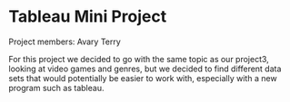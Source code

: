 # Tableau Mini Project

Project members:
Avary
Terry

For this project we decided to go with the same topic as our project3, looking at video games and genres, but we decided to find different data sets that would potentially be easier to work with, especially with a new program such as tableau. 
